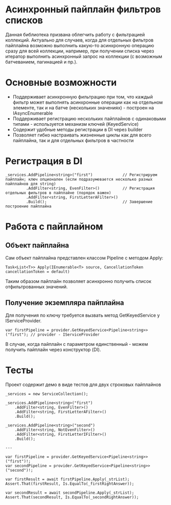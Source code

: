# Асинхронный пайплайн фильтров списков
Данная библиотека призвана облегчить работу с фильтрацией коллекций. Актуально для случаев, когда для отдельных фильтров пайплайна возможно выполнить какую-то
асинхронную операцию сразу для всей коллекции, например, при получении списка через итератор выполнить асинхронный запрос на коллекции (с возможным батчеванием, пагинацией и пр.).

# Основные возможности
- Поддерживает асинхронную фильтрацию при том, что каждый фильтр может выполнять асинхронные операции как на отдельном элементе, так и на батче (нескольких значениях) - построен на IAsyncEnumerable
- Поддерживает регистрацию нескольких пайплайнов с одинаковыми типами - используется механизм ключей (KeyedService)
- Содержит удобные методы регистрации в DI через builder
- Позволяет гибко настраивать жизненные циклы как для всего пайплайна, так и для отдельных фильтров в частности

# Регистрация в DI

```
_services.AddPipeline<string>("first")             // Регистрируем пайплайн; ключ опционален (если подразумевается несколько разных пайплайнов для string)
         .AddFilter<string, EvenFilter>()          // Регистрация отдельных фильтров в пайплайне (порядок важен)
         .AddFilter<string, FirstLetterAFilter>()  
         .Build();                                 // Завершение построение пайплайна
```

# Работа  с пайплайном
## Объект пайплайна

Сам объект пайплайна представлен классом Pipeline<T> с методом Apply:

```
Task<List<T>> Apply(IEnumerable<T> source, CancellationToken cancellationToken = default)
```

Таким образом пайплайн позволяет асинхронно получить список отфильтрованных значений.

## Получение экземпляра пайплайна

Для получения по ключу требуется вызвать метод GetKeyedService у IServiceProvider.
```
var firstPipeline = provider.GetKeyedService<Pipeline<string>>("first"); // provider - IServiceProvider
```

В случае, когда пайплайн с параметром единственный - можем получить пайплайн через конструктор (DI).

# Тесты
Проект содержит демо в виде тестов для двух строковых пайплайнов

```
_services = new ServiceCollection();

_services.AddPipeline<string>("first")
    .AddFilter<string, EvenFilter>()
    .AddFilter<string, FirstLetterAFilter>()
    .Build();

_services.AddPipeline<string>("second")
    .AddFilter<string, NotEvenFilter>()
    .AddFilter<string, FirstLetterIFilter>()
    .Build();

---

var firstPipeline = provider.GetKeyedService<Pipeline<string>>("first")!;
var secondPipeline = provider.GetKeyedService<Pipeline<string>>("second")!;

var firstResult = await firstPipeline.Apply(_strList);
Assert.That(firstResult, Is.EqualTo(_firstRightAnswer));

var secondResult = await secondPipeline.Apply(_strList);
Assert.That(secondResult, Is.EqualTo(_secondRightAnswer));
```
